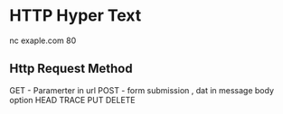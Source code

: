 # HTTP Hyper Text 

nc exaple.com 80


## Http Request Method

GET - Paramerter in url
POST - form submission , dat in message body
option
HEAD
TRACE
PUT
DELETE